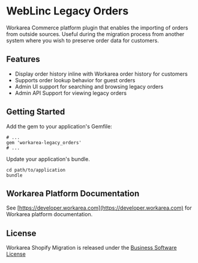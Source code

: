 WebLinc Legacy Orders
================================================================================

Workarea Commerce platform plugin that enables the importing of orders from outside sources. Useful during the migration process from another system where you wish to preserve order data for customers.

Features
--------------------------------------------------------------------------------

* Display order history inline with Workarea order history for customers
* Supports order lookup behavior for guest orders
* Admin UI support for searching and browsing legacy orders
* Admin API Support for viewing legacy orders

Getting Started
--------------------------------------------------------------------------------

Add the gem to your application's Gemfile:

    # ...
    gem 'workarea-legacy_orders'
    # ...

Update your application's bundle.

    cd path/to/application
    bundle

Workarea Platform Documentation
--------------------------------------------------------------------------------

See [https://developer.workarea.com](https://developer.workarea.com) for Workarea platform documentation.

License
--------------------------------------------------------------------------------

Workarea Shopify Migration is released under the [Business Software License](LICENSE)
